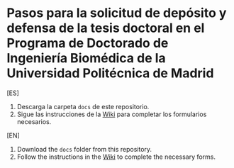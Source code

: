 # Pasos para la solicitud de depósito y defensa de la tesis doctoral en el Programa de Doctorado de Ingeniería Biomédica de la Universidad Politécnica de Madrid

[ES]
1. Descarga la carpeta `docs` de este repositorio.
2. Sigue las instrucciones de la [Wiki](https://github.com/capdibupm/normativa/wiki/ProcesoPresentacionTesis) para completar los formularios necesarios.

[EN]
1. Download the `docs` folder from this repository.
2. Follow the instructions in the [Wiki](https://github.com/capdibupm/normativa/wiki/ThesisSubmissionProcess_English) to complete the necessary forms.